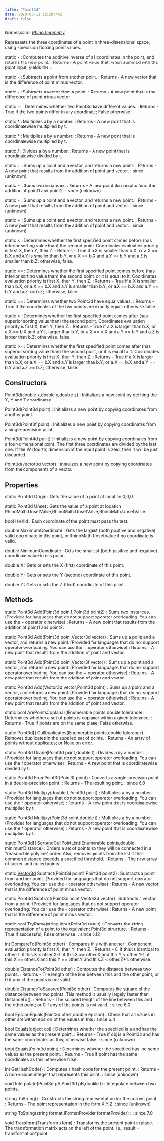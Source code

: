 ```yaml
---
title: "Point3d"
date: 2020-03-11 15:29:44Z
draft: false
---
```


*Namespace: [Rhino.Geometry](../)*

Represents the three coordinates of a point in three-dimensional space,
   using -precision floating point values.

static -
: Computes the additive inverse of all coordinates in the point, and returns the new point.
: Returns - A point value that, when summed with the point input, yields the .

static -
: Subtracts a point from another point.
: Returns - A new vector that is the difference of point minus vector.

static -
: Subtracts a vector from a point.
: Returns - A new point that is the difference of point minus vector.

static !=
: Determines whether two Point3d have different values.
: Returns - True if the two points differ in any coordinate; False otherwise.

static *
: Multiplies a  by a number.
: Returns - A new point that is coordinatewise multiplied by t.

static *
: Multiplies a  by a number.
: Returns - A new point that is coordinatewise multiplied by t.

static /
: Divides a  by a number.
: Returns - A new point that is coordinatewise divided by t.

static +
: Sums up a point and a vector, and returns a new point.
: Returns - A new point that results from the addition of point and vector.
: since (unknown)

static +
: Sums two  instances.
: Returns - A new point that results from the addition of point1 and point2.
: since (unknown)

static +
: Sums up a point and a vector, and returns a new point.
: Returns - A new point that results from the addition of point and vector.
: since (unknown)

static +
: Sums up a point and a vector, and returns a new point.
: Returns - A new point that results from the addition of point and vector.
: since (unknown)

static <
: Determines whether the first specified point comes before (has inferior sorting value than) the second point.
     Coordinates evaluation priority is first X, then Y, then Z.
: Returns - True if a.X is smaller than b.X,
     or a.X == b.X and a.Y is smaller than b.Y,
     or a.X == b.X and a.Y == b.Y and a.Z is smaller than b.Z;
     otherwise, false.

static <=
: Determines whether the first specified point comes before
     (has inferior sorting value than) the second point, or it is equal to it.
     Coordinates evaluation priority is first X, then Y, then Z.
: Returns - True if a.X is smaller than b.X,
     or a.X == b.X and a.Y is smaller than b.Y,
     or a.X == b.X and a.Y == b.Y and a.Z <= b.Z;
     otherwise, false.

static ==
: Determines whether two Point3d have equal values.
: Returns - True if the coordinates of the two points are exactly equal; otherwise false.

static >
: Determines whether the first specified point comes after (has superior sorting value than) the second point.
     Coordinates evaluation priority is first X, then Y, then Z.
: Returns - True if a.X is larger than b.X,
     or a.X == b.X and a.Y is larger than b.Y,
     or a.X == b.X and a.Y == b.Y and a.Z is larger than b.Z;
     otherwise, false.

static >=
: Determines whether the first specified point comes after
     (has superior sorting value than) the second point, or it is equal to it.
     Coordinates evaluation priority is first X, then Y, then Z.
: Returns - True if a.X is larger than b.X,
     or a.X == b.X and a.Y is larger than b.Y,
     or a.X == b.X and a.Y == b.Y and a.Z >= b.Z;
     otherwise, false.
## Constructors

Point3d(double x,double y,double z)
: Initializes a new point by defining the X, Y and Z coordinates.

Point3d(Point3d point)
: Initializes a new point by copying coordinates from another point.

Point3d(Point3f point)
: Initializes a new point by copying coordinates from a single-precision point.

Point3d(Point4d point)
: Initializes a new point by copying coordinates from a four-dimensional point.
     The first three coordinates are divided by the last one.
     If the W (fourth) dimension of the input point is zero, then it will be just discarded.

Point3d(Vector3d vector)
: Initializes a new point by copying coordinates from the components of a vector.
## Properties

static Point3d Origin
: Gets the value of a point at location 0,0,0.

static Point3d Unset
: Gets the value of a point at location RhinoMath.UnsetValue,RhinoMath.UnsetValue,RhinoMath.UnsetValue.

bool IsValid
: Each coordinate of the point must pass the  test.

double MaximumCoordinate
: Gets the largest (both positive and negative) valid coordinate in this point,
     or RhinoMath.UnsetValue if no coordinate is valid.

double MinimumCoordinate
: Gets the smallest (both positive and negative) coordinate value in this point.

double X
: Gets or sets the X (first) coordinate of this point.

double Y
: Gets or sets the Y (second) coordinate of this point.

double Z
: Gets or sets the Z (third) coordinate of this point.
## Methods

static Point3d Add(Point3d point1,Point3d point2)
: Sums two  instances.
     (Provided for languages that do not support operator overloading. You can use the + operator otherwise)
: Returns - A new point that results from the addition of point1 and point2.

static Point3d Add(Point3d point,Vector3d vector)
: Sums up a point and a vector, and returns a new point.
     (Provided for languages that do not support operator overloading. You can use the + operator otherwise)
: Returns - A new point that results from the addition of point and vector.

static Point3d Add(Point3d point,Vector3f vector)
: Sums up a point and a vector, and returns a new point.
     (Provided for languages that do not support operator overloading. You can use the + operator otherwise)
: Returns - A new point that results from the addition of point and vector.

static Point3d Add(Vector3d vector,Point3d point)
: Sums up a point and a vector, and returns a new point.
     (Provided for languages that do not support operator overloading. You can use the + operator otherwise)
: Returns - A new point that results from the addition of point and vector.

static bool ArePointsCoplanar(IEnumerable<Point3d> points,double tolerance)
: Determines whether a set of points is coplanar within a given tolerance.
: Returns - True if points are on the same plane; False otherwise.

static Point3d[] CullDuplicates(IEnumerable<Point3d> points,double tolerance)
: Removes duplicates in the supplied set of points.
: Returns - An array of points without duplicates; or None on error.

static Point3d Divide(Point3d point,double t)
: Divides a  by a number.
     (Provided for languages that do not support operator overloading. You can use the / operator otherwise)
: Returns - A new point that is coordinatewise divided by t.

static Point3d FromPoint3f(Point3f point)
: Converts a single-precision point in a double-precision point.
: Returns - The resulting point.
: since 6.0

static Point3d Multiply(double t,Point3d point)
: Multiplies a  by a number.
     (Provided for languages that do not support operator overloading. You can use the * operator otherwise)
: Returns - A new point that is coordinatewise multiplied by t.

static Point3d Multiply(Point3d point,double t)
: Multiplies a  by a number.
     (Provided for languages that do not support operator overloading. You can use the * operator otherwise)
: Returns - A new point that is coordinatewise multiplied by t.

static Point3d[] SortAndCullPointList(IEnumerable<Point3d> points,double minimumDistance)
: Orders a set of points so they will be connected in a "reasonable polyline" order.
     Also, removes points from the list if their common distance exceeds a specified threshold.
: Returns - The new array of sorted and culled points.

static [Vector3d](/rhinocommon/rhino/geometry/vector3d/) Subtract(Point3d point1,Point3d point2)
: Subtracts a point from another point.
     (Provided for languages that do not support operator overloading. You can use the - operator otherwise)
: Returns - A new vector that is the difference of point minus vector.

static Point3d Subtract(Point3d point,Vector3d vector)
: Subtracts a vector from a point.
     (Provided for languages that do not support operator overloading. You can use the - operator otherwise)
: Returns - A new point that is the difference of point minus vector.

static bool TryParse(string input,Point3d result)
: Converts the string representation of a point to the equivalent Point3d structure.
: Returns - True if successful, False otherwise.
: since 6.12

int CompareTo(Point3d other)
: Compares this  with another .
     Component evaluation priority is first X, then Y, then Z.
: Returns - 0: if this is identical to other-1: if this.X < other.X-1: if this.X == other.X and this.Y < other.Y-1: if this.X == other.X and this.Y == other.Y and this.Z < other.Z+1: otherwise.

double DistanceTo(Point3d other)
: Computes the distance between two points.
: Returns - The length of the line between this and the other point; or 0 if any of the points is not valid.

double DistanceToSquared(Point3d other)
: Computes the square of the distance between two points.
     This method is usually largely faster than DistanceTo().
: Returns - The squared length of the line between this and the other point; or 0 if any of the points is not valid.
: since 6.0

bool EpsilonEquals(Point3d other,double epsilon)
: Check that all values in other are within epsilon of the values in this
: since 5.4

bool Equals(object obj)
: Determines whether the specified  is a  and has the same values as the present point.
: Returns - True if obj is a Point3d and has the same coordinates as this; otherwise false.
: since (unknown)

bool Equals(Point3d point)
: Determines whether the specified  has the same values as the present point.
: Returns - True if point has the same coordinates as this; otherwise false.

int GetHashCode()
: Computes a hash code for the present point.
: Returns - A non-unique integer that represents this point.
: since (unknown)

void Interpolate(Point3d pA,Point3d pB,double t)
: Interpolate between two points.

string ToString()
: Constructs the string representation for the current point.
: Returns - The point representation in the form X,Y,Z.
: since (unknown)

string ToString(string format,IFormatProvider formatProvider)
: 
: since 7.0

void Transform(Transform xform)
: Transforms the present point in place. The transformation matrix acts on the left of the point. i.e.,
     result = transformation*point
